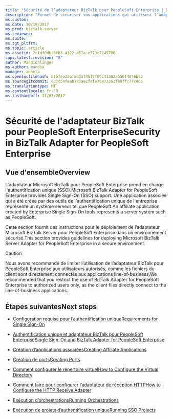 ```yaml
---
title: "Sécurité de l’adaptateur BizTalk pour PeopleSoft Enterprise | Documents Microsoft"
description: "Permet de sécuriser vos applications qui utilisent l’adaptateur PeopleSoft Enterprise dans BizTalk Server enterprise-session unique (SSO)"
ms.custom: 
ms.date: 10/19/2017
ms.prod: biztalk-server
ms.reviewer: 
ms.suite: 
ms.tgt_pltfrm: 
ms.topic: article
ms.assetid: 2cfdf0db-6f83-4322-a57a-e373c7245700
caps.latest.revision: "8"
author: MandiOhlinger
ms.author: mandia
manager: anneta
ms.openlocfilehash: bfbfea25bfad3a745f7f09c41302a556f4846b52
ms.sourcegitcommit: dd7c54feab783ae2f8fe75873363fe9ffc77cd66
ms.translationtype: MT
ms.contentlocale: fr-FR
ms.lasthandoff: 11/07/2017
---
```

# <a name="security-in-biztalk-adapter-for-peoplesoft-enterprise"></a><span data-ttu-id="3be76-103">Sécurité de l'adaptateur BizTalk pour PeopleSoft Enterprise</span><span class="sxs-lookup"><span data-stu-id="3be76-103">Security in BizTalk Adapter for PeopleSoft Enterprise</span></span>

## <a name="overview"></a><span data-ttu-id="3be76-104">Vue d'ensemble</span><span class="sxs-lookup"><span data-stu-id="3be76-104">Overview</span></span>
<span data-ttu-id="3be76-105">L'adaptateur Microsoft BizTalk pour PeopleSoft Enterprise prend en charge l'authentification unique (SSO).</span><span class="sxs-lookup"><span data-stu-id="3be76-105">Microsoft BizTalk Adapter for PeopleSoft Enterprise provides Single Sign-On (SSO) support.</span></span> <span data-ttu-id="3be76-106">Une application associée qui a été créée par des outils de l'authentification unique de l'entreprise représente un système serveur tel que PeopleSoft.</span><span class="sxs-lookup"><span data-stu-id="3be76-106">An affiliate application created by Enterprise Single Sign-On tools represents a server system such as PeopleSoft.</span></span> 

<span data-ttu-id="3be76-107">Cette section fournit des instructions pour le déploiement de l’adaptateur Microsoft BizTalk Server pour PeopleSoft Enterprise dans un environnement sécurisé.</span><span class="sxs-lookup"><span data-stu-id="3be76-107">This section provides guidelines for deploying Microsoft BizTalk Server Adapter for PeopleSoft Enterprise in a secure environment.</span></span>  
  
> [!CAUTION]
>  <span data-ttu-id="3be76-108">Nous avons recommandé de limiter l’utilisation de l’adaptateur BizTalk pour PeopleSoft Enterprise aux utilisateurs autorisés, comme les fichiers du client sont directement connectés aux applications line-of-business.</span><span class="sxs-lookup"><span data-stu-id="3be76-108">We recommended that you restrict the use of BizTalk Adapter for PeopleSoft Enterprise to authorized users only, as the client files directly connect to the line-of-business applications.</span></span>  


## <a name="next-steps"></a><span data-ttu-id="3be76-109">Étapes suivantes</span><span class="sxs-lookup"><span data-stu-id="3be76-109">Next steps</span></span> 
  
-   [<span data-ttu-id="3be76-110">Configuration requise pour l’authentification unique</span><span class="sxs-lookup"><span data-stu-id="3be76-110">Requirements for Single Sign-On</span></span>](../core/requirements-for-single-sign-on2.md)  
  
-   [<span data-ttu-id="3be76-111">Authentification unique et adaptateur BizTalk pour PeopleSoft Enterprise</span><span class="sxs-lookup"><span data-stu-id="3be76-111">Single Sign-On and BizTalk Adapter for PeopleSoft Enterprise</span></span>](../core/single-sign-on-and-biztalk-adapter-for-peoplesoft-enterprise.md)  
  
-   [<span data-ttu-id="3be76-112">Création d’applications associées</span><span class="sxs-lookup"><span data-stu-id="3be76-112">Creating Affiliate Applications</span></span>](../core/creating-affiliate-applications2.md)  
  
-   [<span data-ttu-id="3be76-113">Création de ports</span><span class="sxs-lookup"><span data-stu-id="3be76-113">Creating Ports</span></span>](../core/creating-ports.md)  
  
-   [<span data-ttu-id="3be76-114">Comment configurer le répertoire virtuel</span><span class="sxs-lookup"><span data-stu-id="3be76-114">How to Configure the Virtual Directory</span></span>](../core/how-to-configure-the-virtual-directory.md)  
  
-   [<span data-ttu-id="3be76-115">Comment faire pour configurer l’adaptateur de réception HTTP</span><span class="sxs-lookup"><span data-stu-id="3be76-115">How to Configure the HTTP Receive Adapter</span></span>](../core/how-to-configure-the-http-receive-adapter1.md)  
  
-   [<span data-ttu-id="3be76-116">Exécution d’orchestrations</span><span class="sxs-lookup"><span data-stu-id="3be76-116">Running Orchestrations</span></span>](../core/running-orchestrations2.md)  
  
-   [<span data-ttu-id="3be76-117">Exécution de projets d’authentification unique</span><span class="sxs-lookup"><span data-stu-id="3be76-117">Running SSO Projects</span></span>](../core/running-sso-projects1.md)